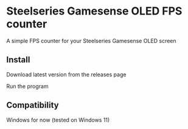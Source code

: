 # Steelseries Gamesense OLED FPS counter

A simple FPS counter for your Steelseries Gamesense OLED screen

## Install

Download latest version from the releases page

Run the program

## Compatibility

Windows for now (tested on Windows 11)
